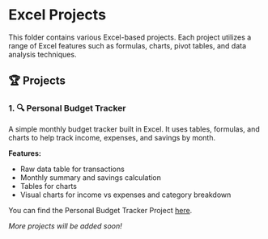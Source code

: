# Excel Projects

This folder contains various Excel-based projects. Each project utilizes a range of Excel features such as formulas, charts, pivot tables, and data analysis techniques. 

## 🏆 Projects

### 1. 🔍 **Personal Budget Tracker**
A simple monthly budget tracker built in Excel. It uses tables, formulas, and charts to help track income, expenses, and savings by month.

**Features:**
- Raw data table for transactions
- Monthly summary and savings calculation
- Tables for charts
- Visual charts for income vs expenses and category breakdown

You can find the Personal Budget Tracker Project [here](./Personal_Budget_Tracker).

_More projects will be added soon!_


